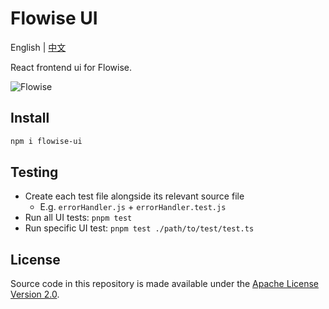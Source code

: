 <!-- markdownlint-disable MD030 -->

# Flowise UI

English | [中文](./README-ZH.md)

React frontend ui for Flowise.

![Flowise](https://github.com/FlowiseAI/Flowise/blob/main/images/flowise_agentflow.gif?raw=true)

## Install

```bash
npm i flowise-ui
```

## Testing
- Create each test file alongside its relevant source file
  - E.g. `errorHandler.js` + `errorHandler.test.js`
- Run all UI tests: `pnpm test`
- Run specific UI test: `pnpm test ./path/to/test/test.ts`

## License

Source code in this repository is made available under the [Apache License Version 2.0](https://github.com/FlowiseAI/Flowise/blob/master/LICENSE.md).
